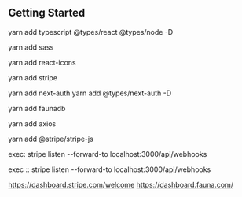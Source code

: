 ## Getting Started

yarn add typescript @types/react @types/node -D

yarn add sass

yarn add react-icons

yarn add stripe


yarn add next-auth
yarn add @types/next-auth -D

yarn add faunadb

yarn add axios

yarn add @stripe/stripe-js


exec: stripe listen --forward-to localhost:3000/api/webhooks


exec :: stripe listen --forward-to localhost:3000/api/webhooks




https://dashboard.stripe.com/welcome
https://dashboard.fauna.com/

